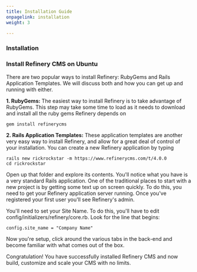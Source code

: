 ```yaml
---
title: Installation Guide
onpagelink: installation
weight: 3

---
```


### Installation

### Install Refinery CMS on Ubuntu

There are two popular ways to install Refinery: RubyGems and Rails Application Templates. We will discuss both and how you can get up and running with either.

**1. RubyGems:** The easiest way to install Refinery is to take advantage of RubyGems. This step may take some time to load as it needs to download and install all the ruby gems Refinery depends on

 ```
 gem install refinerycms 
```

**2. Rails Application Templates:** These application templates are another very easy way to install Refinery, and allow for a great deal of control of your installation. You can create a new Refinery application by typing

 ```
rails new rickrockstar -m https://www.refinerycms.com/t/4.0.0
cd rickrockstar 
```

Open up that folder and explore its contents. You'll notice what you have is a very standard Rails application. One of the traditional places to start with a new project is by getting some text up on screen quickly. To do this, you need to get your Refinery application server running. Once you've registered your first user you'll see Refinery's admin.

You'll need to set your Site Name. To do this, you'll have to edit config/initializers/refinery/core.rb. Look for the line that begins:

 ```
 config.site_name = "Company Name"  
```

Now you're setup, click around the various tabs in the back-end and become familiar with what comes out of the box.

Congratulation! You have successfully installed Refinery CMS and now build, customize and scale your CMS with no limits.